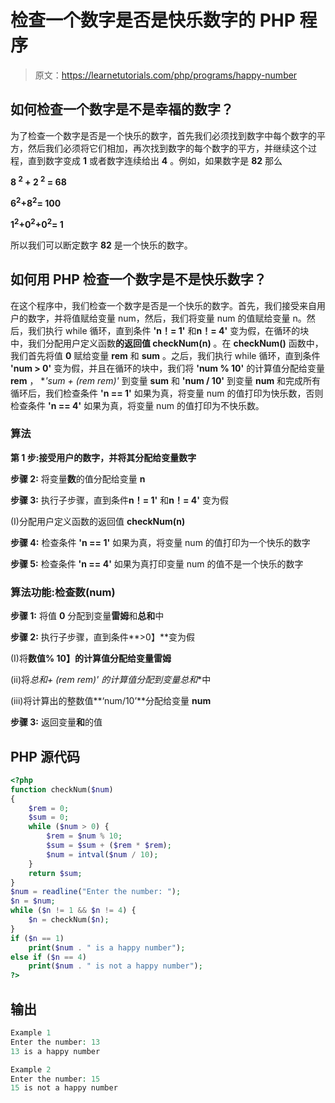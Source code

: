 # 检查一个数字是否是快乐数字的 PHP 程序

> 原文：<https://learnetutorials.com/php/programs/happy-number>

## 如何检查一个数字是不是幸福的数字？

为了检查一个数字是否是一个快乐的数字，首先我们必须找到数字中每个数字的平方，然后我们必须将它们相加，再次找到数字的每个数字的平方，并继续这个过程，直到数字变成 **1** 或者数字连续给出 **4** 。例如，如果数字是 **82** 那么

**8 <sup>2</sup> + 2 <sup>2</sup> = 68**

**6<sup>2</sup>+8<sup>2</sup>= 100**

**1<sup>2</sup>+0<sup>2</sup>+0<sup>2</sup>= 1**

所以我们可以断定数字 **82** 是一个快乐的数字。

## 如何用 PHP 检查一个数字是不是快乐数字？

在这个程序中，我们检查一个数字是否是一个快乐的数字。首先，我们接受来自用户的数字，并将值赋给变量 num，然后，我们将变量 num 的值赋给变量 n。然后，我们执行 while 循环，直到条件 **'n！= 1'** 和**n！= 4'** 变为假，在循环的块中，我们分配用户定义函数**的返回值 checkNum(n)** 。在 **checkNum()** 函数中，我们首先将值 **0** 赋给变量 **rem** 和 **sum** 。之后，我们执行 while 循环，直到条件 **'num > 0'** 变为假，并且在循环的块中，我们将 **'num % 10'** 的计算值分配给变量 **rem** ， **'sum + (rem *rem)'** 到变量 **sum** 和 **'num / 10'** 到变量 **num** 和完成所有循环后，我们检查条件 **'n == 1'** 如果为真，将变量 num 的值打印为快乐数，否则检查条件 **'n == 4'** 如果为真，将变量 num 的值打印为不快乐数。

### 算法

**第 1 步:**接受用户的数字，并将其分配给变量**数字**

**步骤 2:** 将变量**数**的值分配给变量 **n**

**步骤 3:** 执行子步骤，直到条件**n！= 1'** 和**n！= 4'** 变为假

(I)分配用户定义函数的返回值 **checkNum(n)**

**步骤 4:** 检查条件 **'n == 1'** 如果为真，将变量 num 的值打印为一个快乐的数字

**步骤 5:** 检查条件 **'n == 4'** 如果为真打印变量 num 的值不是一个快乐的数字

### 算法功能:**检查数(num)**

**步骤 1:** 将值 **0** 分配到变量**雷姆**和**总和**中

**步骤 2:** 执行子步骤，直到条件**>0】**变为假

(I)将**数值% 10】**的计算值分配给变量**雷姆**

(ii)将**总和+ (rem *rem)'** 的计算值分配到变量**总和**中

(iii)将计算出的整数值**‘num/10’**分配给变量 **num**

**步骤 3:** 返回变量**和**的值

## PHP 源代码

```php
<?php
function checkNum($num)
{
    $rem = 0;
    $sum = 0;
    while ($num > 0) {
        $rem = $num % 10;
        $sum = $sum + ($rem * $rem);
        $num = intval($num / 10);
    }
    return $sum;
}
$num = readline("Enter the number: ");
$n = $num;
while ($n != 1 && $n != 4) {
    $n = checkNum($n);
}
if ($n == 1)
    print($num . " is a happy number");
else if ($n == 4)
    print($num . " is not a happy number");
?>

```

## 输出

```php
Example 1
Enter the number: 13
13 is a happy number

Example 2
Enter the number: 15
15 is not a happy number
```